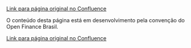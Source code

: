 [Link para página original no Confluence](https://openfinancebrasil.atlassian.net/wiki/spaces/OF/pages/17369062)

O conteúdo desta página está em desenvolvimento pela convenção do Open Finance Brasil.

[Link para página original no Confluence](https://openfinancebrasil.atlassian.net/wiki/spaces/OF/pages/17369062)